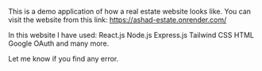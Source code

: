 This is a demo application of how a real estate website looks like. 
You can visit the website from this link: https://ashad-estate.onrender.com/

In this website I have used:
    React.js
    Node.js
    Express.js
    Tailwind CSS
    HTML
    Google OAuth
and many more.

Let me know if you find any error.    
